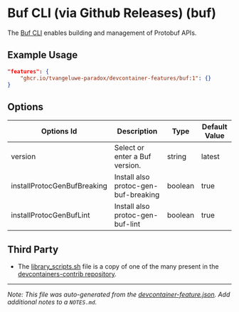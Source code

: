 
# Buf CLI (via Github Releases) (buf)

The [Buf CLI](https://buf.build/product/cli) enables building and management of Protobuf APIs.

## Example Usage

```json
"features": {
    "ghcr.io/tvangeluwe-paradox/devcontainer-features/buf:1": {}
}
```

## Options

| Options Id | Description | Type | Default Value |
|-----|-----|-----|-----|
| version | Select or enter a Buf version. | string | latest |
| installProtocGenBufBreaking | Install also protoc-gen-buf-breaking | boolean | true |
| installProtocGenBufLint | Install also protoc-gen-buf-lint | boolean | true |

## Third Party

-   The [library_scripts.sh](./library_scripts.sh) file is a copy of one of the many present in the [devcontainers-contrib repository](https://github.com/devcontainers-contrib/features/).


---

_Note: This file was auto-generated from the [devcontainer-feature.json](https://github.com/tvangeluwe-paradox/devcontainer-features/blob/main/src/buf/devcontainer-feature.json).  Add additional notes to a `NOTES.md`._
